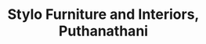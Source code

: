 ---
title: "Stylo Furniture and Interiors, Puthanathani"
url: /puthanathani/stylo-furniture-and-interiors-puthanathani/
shop: furniture
---